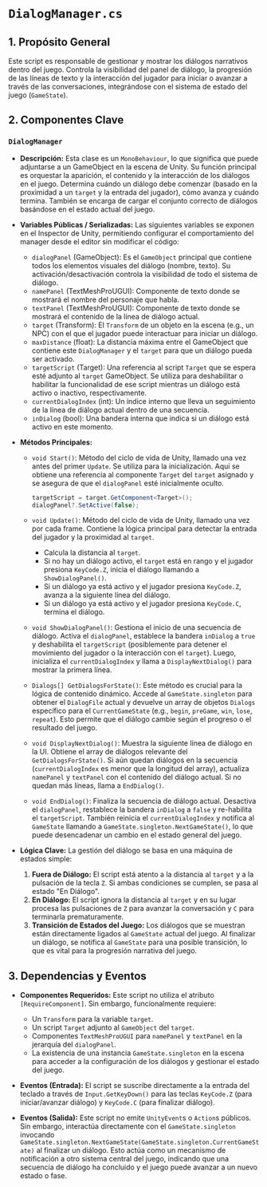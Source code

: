 # `DialogManager.cs`

## 1. Propósito General

Este script es responsable de gestionar y mostrar los diálogos narrativos dentro del juego. Controla la visibilidad del panel de diálogo, la progresión de las líneas de texto y la interacción del jugador para iniciar o avanzar a través de las conversaciones, integrándose con el sistema de estado del juego (`GameState`).

## 2. Componentes Clave

### `DialogManager`

-   **Descripción:**
    Esta clase es un `MonoBehaviour`, lo que significa que puede adjuntarse a un GameObject en la escena de Unity. Su función principal es orquestar la aparición, el contenido y la interacción de los diálogos en el juego. Determina cuándo un diálogo debe comenzar (basado en la proximidad a un `target` y la entrada del jugador), cómo avanza y cuándo termina. También se encarga de cargar el conjunto correcto de diálogos basándose en el estado actual del juego.

-   **Variables Públicas / Serializadas:**
    Las siguientes variables se exponen en el Inspector de Unity, permitiendo configurar el comportamiento del manager desde el editor sin modificar el código:
    -   `dialogPanel` (GameObject): Es el `GameObject` principal que contiene todos los elementos visuales del diálogo (nombre, texto). Su activación/desactivación controla la visibilidad de todo el sistema de diálogo.
    -   `namePanel` (TextMeshProUGUI): Componente de texto donde se mostrará el nombre del personaje que habla.
    -   `textPanel` (TextMeshProUGUI): Componente de texto donde se mostrará el contenido de la línea de diálogo actual.
    -   `target` (Transform): El `Transform` de un objeto en la escena (e.g., un NPC) con el que el jugador puede interactuar para iniciar un diálogo.
    -   `maxDistance` (float): La distancia máxima entre el GameObject que contiene este `DialogManager` y el `target` para que un diálogo pueda ser activado.
    -   `targetScript` (Target): Una referencia al script `Target` que se espera esté adjunto al `target` GameObject. Se utiliza para deshabilitar o habilitar la funcionalidad de ese script mientras un diálogo está activo o inactivo, respectivamente.
    -   `currentDialogIndex` (int): Un índice interno que lleva un seguimiento de la línea de diálogo actual dentro de una secuencia.
    -   `inDialog` (bool): Una bandera interna que indica si un diálogo está activo en este momento.

-   **Métodos Principales:**

    -   `void Start()`:
        Método del ciclo de vida de Unity, llamado una vez antes del primer `Update`.
        Se utiliza para la inicialización. Aquí se obtiene una referencia al componente `Target` del `target` asignado y se asegura de que el `dialogPanel` esté inicialmente oculto.

        ```csharp
        targetScript = target.GetComponent<Target>();
        dialogPanel?.SetActive(false);
        ```

    -   `void Update()`:
        Método del ciclo de vida de Unity, llamado una vez por cada frame.
        Contiene la lógica principal para detectar la entrada del jugador y la proximidad al `target`.
        -   Calcula la distancia al `target`.
        -   Si no hay un diálogo activo, el `target` está en rango y el jugador presiona `KeyCode.Z`, inicia el diálogo llamando a `ShowDialogPanel()`.
        -   Si un diálogo ya está activo y el jugador presiona `KeyCode.Z`, avanza a la siguiente línea del diálogo.
        -   Si un diálogo ya está activo y el jugador presiona `KeyCode.C`, termina el diálogo.

    -   `void ShowDialogPanel()`:
        Gestiona el inicio de una secuencia de diálogo.
        Activa el `dialogPanel`, establece la bandera `inDialog` a `true` y deshabilita el `targetScript` (posiblemente para detener el movimiento del jugador o la interacción con el `target`). Luego, inicializa el `currentDialogIndex` y llama a `DisplayNextDialog()` para mostrar la primera línea.

    -   `Dialogs[] GetDialogsForState()`:
        Este método es crucial para la lógica de contenido dinámico.
        Accede al `GameState.singleton` para obtener el `DialogFile` actual y devuelve un array de objetos `Dialogs` específico para el `CurrentGameState` (e.g., `begin`, `preGame`, `win`, `lose`, `repeat`). Esto permite que el diálogo cambie según el progreso o el resultado del juego.

    -   `void DisplayNextDialog()`:
        Muestra la siguiente línea de diálogo en la UI.
        Obtiene el array de diálogos relevante del `GetDialogsForState()`. Si aún quedan diálogos en la secuencia (`currentDialogIndex` es menor que la longitud del array), actualiza `namePanel` y `textPanel` con el contenido del diálogo actual. Si no quedan más líneas, llama a `EndDialog()`.

    -   `void EndDialog()`:
        Finaliza la secuencia de diálogo actual.
        Desactiva el `dialogPanel`, restablece la bandera `inDialog` a `false` y re-habilita el `targetScript`. También reinicia el `currentDialogIndex` y notifica al `GameState` llamando a `GameState.singleton.NextGameState()`, lo que puede desencadenar un cambio en el estado general del juego.

-   **Lógica Clave:**
    La gestión del diálogo se basa en una máquina de estados simple:
    1.  **Fuera de Diálogo:** El script está atento a la distancia al `target` y a la pulsación de la tecla `Z`. Si ambas condiciones se cumplen, se pasa al estado "En Diálogo".
    2.  **En Diálogo:** El script ignora la distancia al `target` y en su lugar procesa las pulsaciones de `Z` para avanzar la conversación y `C` para terminarla prematuramente.
    3.  **Transición de Estados del Juego:** Los diálogos que se muestran están directamente ligados al `GameState` actual del juego. Al finalizar un diálogo, se notifica al `GameState` para una posible transición, lo que es vital para la progresión narrativa del juego.

## 3. Dependencias y Eventos

-   **Componentes Requeridos:**
    Este script no utiliza el atributo `[RequireComponent]`. Sin embargo, funcionalmente requiere:
    -   Un `Transform` para la variable `target`.
    -   Un script `Target` adjunto al `GameObject` del `target`.
    -   Componentes `TextMeshProUGUI` para `namePanel` y `textPanel` en la jerarquía del `dialogPanel`.
    -   La existencia de una instancia `GameState.singleton` en la escena para acceder a la configuración de los diálogos y gestionar el estado del juego.

-   **Eventos (Entrada):**
    El script se suscribe directamente a la entrada del teclado a través de `Input.GetKeyDown()` para las teclas `KeyCode.Z` (para iniciar/avanzar diálogo) y `KeyCode.C` (para finalizar diálogo).

-   **Eventos (Salida):**
    Este script no emite `UnityEvent`s o `Action`s públicos. Sin embargo, interactúa directamente con el `GameState.singleton` invocando `GameState.singleton.NextGameState(GameState.singleton.CurrentGameState)` al finalizar un diálogo. Esto actúa como un mecanismo de notificación a otro sistema central del juego, indicando que una secuencia de diálogo ha concluido y el juego puede avanzar a un nuevo estado o fase.